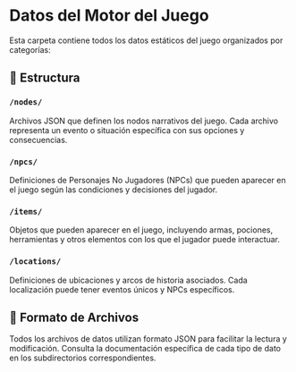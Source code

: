 # Datos del Motor del Juego

Esta carpeta contiene todos los datos estáticos del juego organizados por categorías:

## 📁 Estructura

### `/nodes/`
Archivos JSON que definen los nodos narrativos del juego. Cada archivo representa un evento o situación específica con sus opciones y consecuencias.

### `/npcs/`
Definiciones de Personajes No Jugadores (NPCs) que pueden aparecer en el juego según las condiciones y decisiones del jugador.

### `/items/`
Objetos que pueden aparecer en el juego, incluyendo armas, pociones, herramientas y otros elementos con los que el jugador puede interactuar.

### `/locations/`
Definiciones de ubicaciones y arcos de historia asociados. Cada localización puede tener eventos únicos y NPCs específicos.

## 📄 Formato de Archivos

Todos los archivos de datos utilizan formato JSON para facilitar la lectura y modificación. Consulta la documentación específica de cada tipo de dato en los subdirectorios correspondientes. 